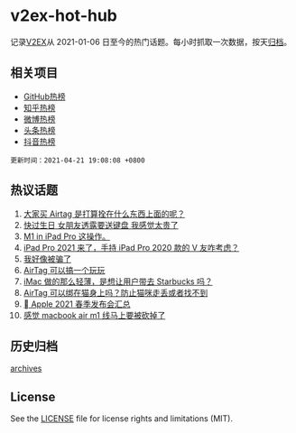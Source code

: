 # v2ex-hot-hub

 记录[V2EX](https://www.v2ex.com/)从 2021-01-06 日至今的热门话题。每小时抓取一次数据，按天[归档](archives)。
 
 ## 相关项目

- [GitHub热榜](https://github.com/lonnyzhang423/github-hot-hub)
- [知乎热榜](https://github.com/lonnyzhang423/zhihu-hot-hub)
- [微博热榜](https://github.com/lonnyzhang423/weibo-hot-hub)
- [头条热榜](https://github.com/lonnyzhang423/toutiao-hot-hub)
- [抖音热榜](https://github.com/lonnyzhang423/douyin-hot-hub)


 `更新时间：2021-04-21 19:08:08 +0800`

## 热议话题

1. [大家买 Airtag 是打算拴在什么东西上面的呢？](https://www.v2ex.com/t/772070)
1. [快过生日 女朋友透露要送键盘 我感觉太贵了](https://www.v2ex.com/t/772120)
1. [M1 in iPad Pro 这操作。](https://www.v2ex.com/t/772038)
1. [iPad Pro 2021 来了，手持 iPad Pro 2020 款的 V 友咋考虑？](https://www.v2ex.com/t/772090)
1. [我好像被骗了](https://www.v2ex.com/t/771977)
1. [AirTag 可以搞一个玩玩](https://www.v2ex.com/t/772045)
1. [iMac 做的那么轻薄，是想让用户带去 Starbucks 吗？](https://www.v2ex.com/t/772065)
1. [AirTag 可以绑在猫身上吗？防止猫咪走丢或者找不到](https://www.v2ex.com/t/772152)
1. [ Apple 2021 春季发布会汇总](https://www.v2ex.com/t/772046)
1. [感觉 macbook air m1 线马上要被砍掉了](https://www.v2ex.com/t/772057)

## 历史归档

[archives](archives)

## License

See the [LICENSE](LICENSE) file for license rights and limitations (MIT).
